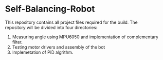# Self-Balancing-Robot
This repository contains all project files required for the build.
The repository will be divided into four directories:
1. Measuring angle using MPU6050 and implementation of complementary filter.
2. Testing motor drivers and assembly of the bot
3. Implemetation of PID algrithm.

